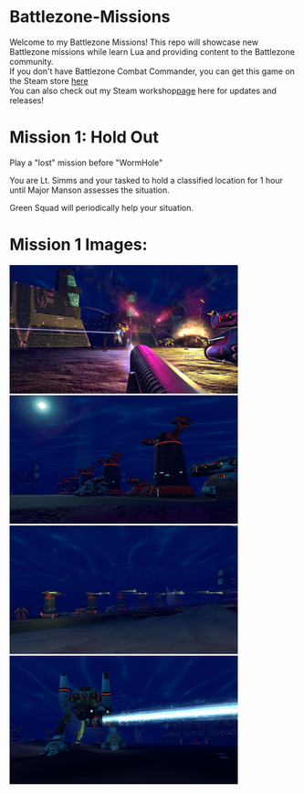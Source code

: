 # Battlezone-Missions
Welcome to my Battlezone Missions! This repo will showcase new Battlezone missions while learn Lua and providing content to the Battlezone community.    
If you don't have Battlezone Combat Commander, you can get this game on the Steam store <a href="https://store.steampowered.com/app/624970/Battlezone_Combat_Commander//">here</a>    
You can also check out my Steam workshop<a href="https://steamcommunity.com/profiles/76561198026325621/myworkshopfiles/">page</a> here for updates and releases!    
# Mission 1: Hold Out     
Play a "lost" mission before "WormHole"

You are Lt. Simms and your tasked to 
hold a classified location for 1 hour until Major Manson assesses the situation.

Green Squad will periodically help your situation.    
# Mission 1 Images: 
<p float="left">
  <img src="https://github.com/HerndonE/Battlezone-Missions/blob/master/Hold%20Out%20Mission/ExampleConfig/MapHoldOut/Images/scene6.jpg" width="400" />
  <img src="https://github.com/HerndonE/Battlezone-Missions/blob/master/Hold%20Out%20Mission/ExampleConfig/MapHoldOut/Images/scene1.jpg" width="400" /> 
  <img src="https://github.com/HerndonE/Battlezone-Missions/blob/master/Hold%20Out%20Mission/ExampleConfig/MapHoldOut/Images/scene2.jpg" width="400" />
  <img src="https://github.com/HerndonE/Battlezone-Missions/blob/master/Hold%20Out%20Mission/ExampleConfig/MapHoldOut/Images/scene3.jpg" width="400" />
</p>
